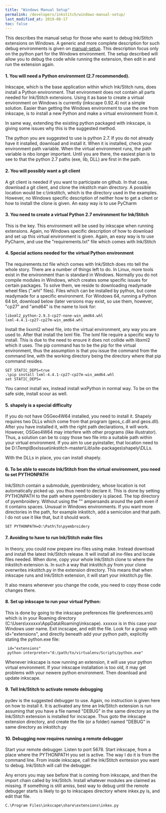 ```yaml
---
title: "Windows Manual Setup"
permalink: /developers/inkstitch/windows-manual-setup/
last_modified_at: 2019-08-17
toc: false
---
```

This describes the manual setup for those who want to debug Ink/Stitch extensions on Windows.
A generic and more complete description for such debug environments is given on [manual-setup](/developers/inkstitch/manual-setup/).
This description focus only on the python part for the Windows environment.
The setup described will allow you to debug the code while running the extension, then edit in and run the extension again.

#### 1. You will need a Python environment (2.7 recommended).

Inkscape, which is the base application within which Ink/Stitch runs, does install a Python environment.
That environment does not contain all parts needed for Ink/Stitch extensions.
Using it as base to create a virtual environment on Windows is currently (inkscape 0.92.4) not a simple solution.
Easier than getting the Windows environment to use the one from inkscape, is to install a new Python and make a virtual environment from it.

In same way, extending the existing python packaged with inkscape, is giving some issues why this is the suggested method.

The python you are suggested to use is python 2.7. If you do not already have it installed, download and install it.
When it is installed, check your environment path variable. When the virtual environment runs,
the path variable is nbo longer important. Until you are there, the easiest plan is to see to that the python 2.7 paths (exe, lib, DLL) are first in the path.

#### 2. You will possibly want a git client
A git client is needed if you want to participate on github.
In that case, download a git client, and clone the inkstitch main directory.
A possible location would be c:\inkstitch, which is the directory used in the examples.
However, no Windows specific description of neither how to get a client or how to install the clone is given.
An easy way is to use PyCharm

#### 3. You need to create a virtual Python 2.7 environment for Ink/Stitch
This is the key. This environment will be used by inkscape when running extensions.
Again, no Windows specific description of how to download and set up this virtual environment is given.
Again, an easy way is to use PyCharm, and use the "requirements.txt" file which comes with Ink/Stitch

#### 4. Special actions needed for the virtual Python environment
The requirements.txt file which comes with Ink/Stitch does nto tell the whole story. There are a number of things left to do.
In Linux, more tools exist in the environment than is standard in Windows.
Normally you do not compile modules in Windows, which creates some specific issues for certain packages.
To solve them, we reside to downloading readymade wheel files (".whl" files). Files which can be installed by python, but come readymade for a specific environment.
For Windows 64, running a Python 64 bit, download below (later versions may exist, so use them, however, "cp27" and "amd64" is the name to look for:

    libxml2_python-2.9.3-cp27-none-win_amd64.whl
    lxml-4.4.1-cp27-cp27m-win_amd64.whl

Install the lixxml2 wheel file, into the virtual environment, any way you are used to. After that install the lxml file.
The lxml file require a specific way to install. This is due to the need to ensure it does not collide with libxml2 which it uses.
The pip command has to be the pip for the virtual environment, thus the assumption is that you issue the command from the command line,
with the working directory being the directory where that pip command resides.

    SET STATIC_DEPS=true
    .\pip install lxml-4.4.1-cp27-cp27m-win_amd64.whl
    set STATIC_DEPS=

You cannot install wx, instead install wxPython in normal way. To be on the safe side, install scour as well.

#### 5. shapely is a special difficulty
If you do not have OSGeo4W64 installed, you need to install it. Shapely requires two DLLs which come from that program (geos_c.dll and geos.dll).
After you have installed it, with the right path declarations, it will work. However, OSGeo4W64 may interfere with other programs (like illustrator).
Thus, a solution can be to copy those two file into a suitable path within your virtual environment. 
If you aim to use pyinstaller, that location need to be D:\Temp\BoxIssue\inkstitch-master\Lib\site-packages\shapely\DLLs.

With the DLLs in place, you can install shapely.

#### 6. To be able to execute Ink/Stitch from the virtual environment, you need to set PYTHONPATH
Ink/Stitch contain a submodule, pyembroidery, whose location is not automatically picked up. you thus need to declare it.
This is done by setting PYTHONPATH to the path where pyembroidery is placed. The top directory of pyembroidery.
Without using the "" ampersands around the path even if it contains spaces. Unusual in Windows environments.
If you want more directories in the path, for example inkstitch, add a semicolon and that path. I do not use it like that, but it should work.

    SET PYTHONPATH=D:\Path\To\pyembroidery

#### 7. Avoiding to have to run Ink/Stitch make files
In theory, you could now prepare inx-files using make. Instead download and install the latest Ink/Stitch release.
It will install all inx-files and locale files needed.
When done, copy your whole Ink/Stitch clone to where the inkstitch extension is.
In such a way that inkstitch.py from your clone overwrites inkstitch.py in the extension directory.
This means that when inkscape runs and Ink/Stitch extension, it will start your inkstitch.py file.

It also means whenever you change the code, you need to copy those code changes there.

#### 8. Set up inkscape to run your virtual Python:
This is done by going to the inkscape preferences file (preferences.xml) which is in your Roaming directory (C:\Users\xxxxxx\AppData\Roaming\inkscape).
xxxxxx is in this case your Windows user name. Exit incscape, and edit the file. 
Look for a group with id="extensions", and directly beneath add your python path, explicitly stating the python.exe file:

     id="extensions"
     python-interpreter="d:/path/to/virtualenv/Scripts/python.exe"
     
Whenever inkscape is now running an extension, it will use your python virtual environment.
If your inkscape installation is too old, it may get problems with your newere python environment. Then download and update inkscape.

#### 9. Tell Ink/Stitch to activate remote debugging
pydev is the suggested debugger to use. Again, no instruction is given here on how to install it. It is activated any time an Ink/Stitch extension is run assuming that you have a file named "DEBUG" in the same directory as the Ink/Stitch extension is installed for incscape. 
Thus goto the inkscape extension directory, and create the file (or a folder) named "DEBUG" in same directory as inkstitch.py

#### 10. Debugging now requires running a remote debugger
Start your remote debugger. Listen to port 5678. Start inkscape, from a place where the PYTHONPATH you set is active.
The way I do it is from the command line. From inside inkscape, call the Ink/Stitch exntesion you want to debug.
Ink/Stitch will call the debugger.

Any errors you may see before that is coming from inkscape, and then the import chain called by Ink/Stitch.
Install whatever modules are claimed as missing. 
If something is still amiss, best way to debug until the remote debugger starts is likely to go to inkscapes directory where inkex.py is, and edit that file.

    C.\Program Files\inkscape\share\extensions\inkex.py
